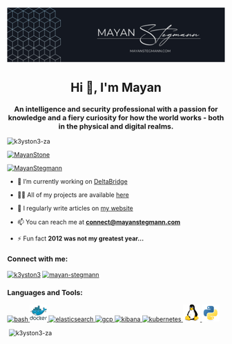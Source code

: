 ![MS Banner](https://github.com/MayanStone/whoami/blob/main/MS%20Banner.jpg)


<h1 align="center">Hi 👋, I'm Mayan</h1>
<h3 align="center">An intelligence and security professional with a passion for knowledge and a fiery curiosity for how the world works - both in the physical and digital realms.</h3>

<p align="left"> <img src="https://komarev.com/ghpvc/?username=k3yston3-za&label=Profile%20views&color=0e75b6&style=flat" alt="k3yston3-za" /> </p>

<p align="left"> <a href="https://github.com/ryo-ma/github-profile-trophy"><img src="https://github-profile-trophy.vercel.app/?username=k3yston3-za" alt="MayanStone" /></a> </p>

<p align="left"> <a href="https://twitter.com/MayanStegmann" target="blank"><img src="https://img.shields.io/twitter/follow/k3yston3?logo=twitter&style=for-the-badge" alt="MayanStegmann" /></a> </p>

- 🔭 I’m currently working on [DeltaBridge](https://deltabridge.io/)

- 👨‍💻 All of my projects are available [here](https://github.com/MayanStone/)

- 📝 I regularly write articles on [my website](https://mayanstegmann.com/)

- 📫 You can reach me at **connect@mayanstegmann.com**

- ⚡ Fun fact **2012 was not my greatest year...**

<h3 align="left">Connect with me:</h3>
<p align="left">
<a href="https://twitter.com/k3yston3" target="blank"><img align="center" src="https://raw.githubusercontent.com/rahuldkjain/github-profile-readme-generator/master/src/images/icons/Social/twitter.svg" alt="k3yston3" height="30" width="40" /></a>
<a href="https://linkedin.com/in/mayan-stegmann" target="blank"><img align="center" src="https://raw.githubusercontent.com/rahuldkjain/github-profile-readme-generator/master/src/images/icons/Social/linked-in-alt.svg" alt="mayan-stegmann" height="30" width="40" /></a>
</p>

<h3 align="left">Languages and Tools:</h3>
<p align="left"> <a href="https://www.gnu.org/software/bash/" target="_blank" rel="noreferrer"> <img src="https://www.vectorlogo.zone/logos/gnu_bash/gnu_bash-icon.svg" alt="bash" width="40" height="40"/> </a> <a href="https://www.docker.com/" target="_blank" rel="noreferrer"> <img src="https://raw.githubusercontent.com/devicons/devicon/master/icons/docker/docker-original-wordmark.svg" alt="docker" width="40" height="40"/> </a> <a href="https://www.elastic.co" target="_blank" rel="noreferrer"> <img src="https://www.vectorlogo.zone/logos/elastic/elastic-icon.svg" alt="elasticsearch" width="40" height="40"/> </a> <a href="https://cloud.google.com" target="_blank" rel="noreferrer"> <img src="https://www.vectorlogo.zone/logos/google_cloud/google_cloud-icon.svg" alt="gcp" width="40" height="40"/> </a> <a href="https://www.elastic.co/kibana" target="_blank" rel="noreferrer"> <img src="https://www.vectorlogo.zone/logos/elasticco_kibana/elasticco_kibana-icon.svg" alt="kibana" width="40" height="40"/> </a> <a href="https://kubernetes.io" target="_blank" rel="noreferrer"> <img src="https://www.vectorlogo.zone/logos/kubernetes/kubernetes-icon.svg" alt="kubernetes" width="40" height="40"/> </a> <a href="https://www.linux.org/" target="_blank" rel="noreferrer"> <img src="https://raw.githubusercontent.com/devicons/devicon/master/icons/linux/linux-original.svg" alt="linux" width="40" height="40"/> </a> <a href="https://www.python.org" target="_blank" rel="noreferrer"> <img src="https://raw.githubusercontent.com/devicons/devicon/master/icons/python/python-original.svg" alt="python" width="40" height="40"/> </a> </p>

<p>&nbsp;<img align="center" src="https://github-readme-stats.vercel.app/api?username=k3yston3-za&show_icons=true&locale=en" alt="k3yston3-za" /></p>

